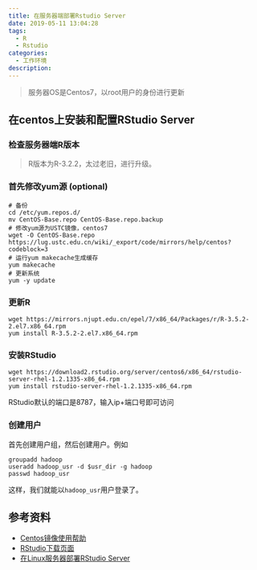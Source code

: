```yaml
---
title: 在服务器端部署Rstudio Server
date: 2019-05-11 13:04:28
tags:
  - R
  - Rstudio
categories:
  - 工作环境
description:
---
```


> 服务器OS是Centos7，以root用户的身份进行更新

<!-- more -->

## 在centos上安装和配置RStudio Server

### 检查服务器端R版本

> R版本为R-3.2.2，太过老旧，进行升级。

### 首先修改yum源 (optional)

```shell
# 备份
cd /etc/yum.repos.d/
mv CentOS-Base.repo CentOS-Base.repo.backup
# 修改yum源为USTC镜像，centos7
wget -O CentOS-Base.repo https://lug.ustc.edu.cn/wiki/_export/code/mirrors/help/centos?codeblock=3
# 运行yum makecache生成缓存
yum makecache
# 更新系统
yum -y update
```

### 更新R

```
wget https://mirrors.njupt.edu.cn/epel/7/x86_64/Packages/r/R-3.5.2-2.el7.x86_64.rpm
yum install R-3.5.2-2.el7.x86_64.rpm
```

### 安装RStudio

```shell
wget https://download2.rstudio.org/server/centos6/x86_64/rstudio-server-rhel-1.2.1335-x86_64.rpm
yum install rstudio-server-rhel-1.2.1335-x86_64.rpm
```

RStudio默认的端口是8787，输入ip+端口号即可访问

### 创建用户

首先创建用户组，然后创建用户。例如

```shell
groupadd hadoop
useradd hadoop_usr -d $usr_dir -g hadoop
passwd hadoop_usr
```

这样，我们就能以`hadoop_usr`用户登录了。



## 参考资料

- [Centos镜像使用帮助](<https://lug.ustc.edu.cn/wiki/mirrors/help/centos>)
- [RStudio下载页面](<https://www.rstudio.com/products/rstudio/download-server/>)
- [在Linux服务器部署RStudio Server](<https://www.cnblogs.com/litao1105/p/4780686.html>)